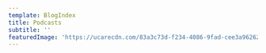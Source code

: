 ```yaml
---
template: BlogIndex
title: Podcasts
subtitle: ''
featuredImage: 'https://ucarecdn.com/83a3c73d-f234-4086-9fad-cee3a9626230/'
---
```


